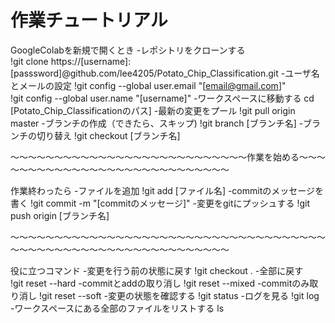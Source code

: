 # 作業チュートリアル

GoogleColabを新規で開くとき
-レポシトリをクローンする
!git clone https://[username]:[passsword]@github.com/lee4205/Potato_Chip_Classification.git
-ユーザ名とメールの設定
!git config --global user.email "[email@gmail.com]"
!git config --global user.name "[username]"
-ワークスペースに移動する
cd [Potato_Chip_Classificationのパス]
-最新の変更をプール
!git pull origin master
-ブランチの作成（できたら、スキップ)
!git branch [ブランチ名]
-ブランチの切り替え
!git checkout [ブランチ名]

～～～～～～～～～～～～～～～～～～～～～～～～～～～作業を始める～～～～～～～～～～～～～～～～～～～～～～～～～～～～

作業終わったら
-ファイルを追加
!git add [ファイル名]
-commitのメッセージを書く
!git commit -m "[commitのメッセージ]"
-変更をgitにプッシュする
!git push origin [ブランチ名]

～～～～～～～～～～～～～～～～～～～～～～～～～～～～～～～～～～～～～～～～～～～～～～～～～～～～～～～～～～～～～

役に立つコマンド
-変更を行う前の状態に戻す
!git checkout .
-全部に戻す
!git reset --hard
-commitとaddの取り消し
!git reset --mixed
-commitのみ取り消し
!git reset --soft
-変更の状態を確認する
!git status
-ログを見る
!git log
-ワークスペースにある全部のファイルをリストする
ls
